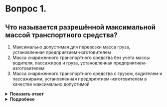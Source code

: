 # Вопрос 1.

## Что называется разрешённой максимальной массой транспортного средства?

1. Максимально допустимая для перевозки масса груза, установленная предприятием-изготовителем
2. Масса снаряженного транспортного средства без учета массы водителя, пассажиров и груза, установленная предприятием-изготовителем
3. Масса снаряженного транспортного средства с грузом, водителем и пассажирами, установленная предприятием-изготовителем в качестве максимально допустимой

<details>
<summary><b>Показать ответ</b></summary>
Правильный ответ: 3
</details>
<details>
<summary><b>Подробнее</b></summary>
Пункт 1.2 ПДД термин «Разрешённая максимальная масса».
</details>